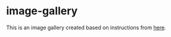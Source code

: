 # image-gallery

This is an image gallery created based on instructions from [here](https://developer.mozilla.org/en-US/docs/Learn/JavaScript/Building_blocks/Image_gallery).
